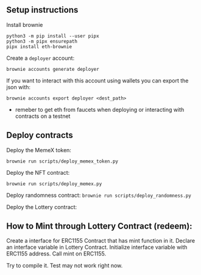 ## Setup instructions
Install brownie
```
python3 -m pip install --user pipx
python3 -m pipx ensurepath
pipx install eth-brownie
```

Create a `deployer` account:

`brownie accounts generate deployer`

If you want to interact with this account using wallets you can export the json with:

`brownie accounts export deployer <dest_path>`

* remeber to get eth from faucets when deploying or interacting with contracts on a testnet

## Deploy contracts
Deploy the MemeX token:

`brownie run scripts/deploy_memex_token.py`

Deploy the NFT contract:

`brownie run scripts/deploy_memex.py`

Deploy randomness contract:
`brownie run scripts/deploy_randomness.py`

Deploy the Lottery contract:


## How to Mint through Lottery Contract (redeem):

Create a interface for ERC1155 Contract that has mint function in it.
Declare an interface variable in Lottery Contract.
Initialize interface variable with ERC1155 address.
Call mint on ERC1155.

Try to compile it. Test may not work right now.
